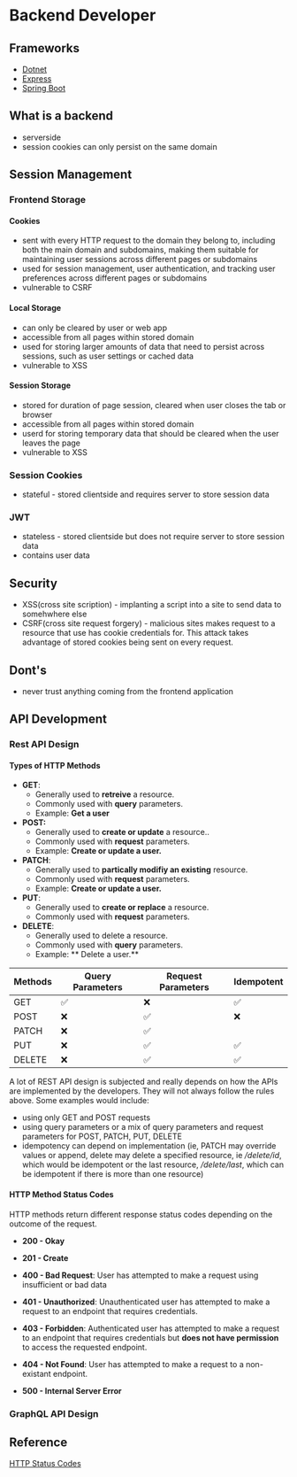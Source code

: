 # Backend Developer

## Frameworks

- [Dotnet](./dotnet.md)
- [Express](./express.md)
- [Spring Boot](./spring-boot.md)

## What is a backend

- serverside
- session cookies can only persist on the same domain

## Session Management

### Frontend Storage

#### Cookies

- sent with every HTTP request to the domain they belong to, including both the main domain and subdomains, making them suitable for maintaining user sessions across different pages or subdomains
- used for session management, user authentication, and tracking user preferences across different pages or subdomains
- vulnerable to CSRF

#### Local Storage

- can only be cleared by user or web app
- accessible from all pages within stored domain
- used for storing larger amounts of data that need to persist across sessions, such as user settings or cached data
- vulnerable to XSS

#### Session Storage

- stored for duration of page session, cleared when user closes the tab or browser
- accessible from all pages within stored domain
- userd for storing temporary data that should be cleared when the user leaves the page
- vulnerable to XSS

### Session Cookies

- stateful - stored clientside and requires server to store session data

### JWT

- stateless - stored clientside but does not require server to store session data
- contains user data

## Security

- XSS(cross site scription) - implanting a script into a site to send data to somehwhere else
- CSRF(cross site request forgery) - malicious sites makes request to a resource that use has cookie credentials for. This attack takes advantage of stored cookies being sent on every request.

## Dont's

- never trust anything coming from the frontend application

## API Development

### Rest API Design

#### Types of HTTP Methods

- **GET**:
  - Generally used to **retreive** a resource.
  - Commonly used with **query** parameters.
  - Example: **Get a user**
- **POST:**
  - Generally used to **create or update** a resource..
  - Commonly used with **request** parameters.
  - Example: **Create or update a user.**
- **PATCH**:
  - Generally used to **partically modifiy an existing** resource.
  - Commonly used with **request** parameters.
  - Example: **Create or update a user.**
- **PUT**:
  - Generally used to **create or replace** a resource.
  - Commonly used with **request** parameters.
- **DELETE**:
  - Generally used to delete a resource.
  - Commonly used with **query** parameters.
  - Example: ** Delete a user.**

| Methods | Query Parameters | Request Parameters | Idempotent |
| ------- | ---------------- | ------------------ | ---------- |
| GET     | ✅               | ❌                 | ✅         |
| POST    | ❌               | ✅                 | ❌         |
| PATCH   | ❌               | ✅                 |
| PUT     | ❌               | ✅                 | ✅         |
| DELETE  | ❌               | ✅                 | ✅         |

A lot of REST API design is subjected and really depends on how the APIs are implemented by the developers. They will not always follow the rules above. Some examples would include:

- using only GET and POST requests
- using query parameters or a mix of query parameters and request parameters for POST, PATCH, PUT, DELETE
- idempotency can depend on implementation (ie, PATCH may override values or append, delete may delete a specified resource, ie _/delete/id_, which would be idempotent or the last resource, _/delete/last_, which can be idempotent if there is more than one resource)

#### HTTP Method Status Codes

HTTP methods return different response status codes depending on the outcome of the request.

- **200 - Okay**

- **201 - Create**

- **400 - Bad Request**: User has attempted to make a request using insufficient or bad data

- **401 - Unauthorized**: Unauthenticated user has attempted to make a request to an endpoint that requires credentials.

- **403 - Forbidden**: Authenticated user has attempted to make a request to an endpoint that requires credentials but **does not have permission** to access the requested endpoint.

- **404 - Not Found**: User has attempted to make a request to a non-existant endpoint.

- **500 - Internal Server Error**

### GraphQL API Design

## Reference

[HTTP Status Codes](https://kinsta.com/blog/http-status-codes/)
